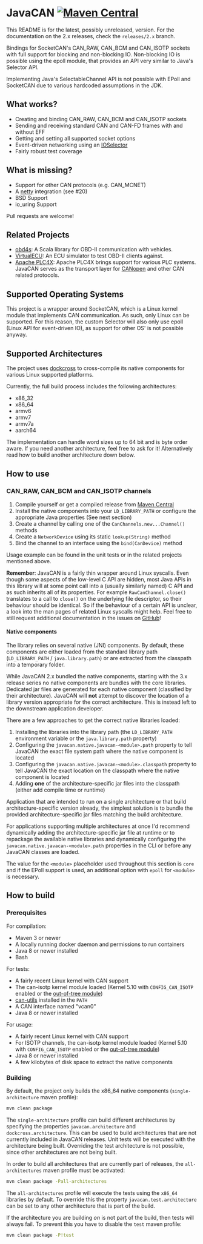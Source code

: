 # JavaCAN [![Maven Central](https://img.shields.io/maven-central/v/tel.schich/javacan.svg?label=Maven%20Central)](https://search.maven.org/search?q=g:%22tel.schich%22%20AND%20a:%22javacan%22)

This README is for the latest, possibly unreleased, version. For the documentation on the 2.x releases, check the `releases/2.x` branch.

Bindings for SocketCAN's CAN_RAW, CAN_BCM and CAN_ISOTP sockets with full support for blocking and non-blocking IO. Non-blocking IO is possible using the epoll module, that provides an API very
similar to Java's Selector API.

Implementing Java's SelectableChannel API is not possible with EPoll and SocketCAN due to various hardcoded assumptions in the JDK.

## What works?

* Creating and binding CAN_RAW, CAN_BCM and CAN_ISOTP sockets
* Sending and receiving standard CAN and CAN-FD frames with and without EFF
* Getting and setting all supported socket options
* Event-driven networking using an [IOSelector](https://github.com/pschichtel/JavaCAN/blob/master/epoll/src/main/java/tel/schich/javacan/select/IOSelector.java)
* Fairly robust test coverage

## What is missing?

* Support for other CAN protocols (e.g. CAN_MCNET)
* A [netty](https://netty.io) integration (see #20)
* BSD Support
* io_uring Support

Pull requests are welcome!

## Related Projects

* [obd4s](https://github.com/pschichtel/obd4s): A Scala library for OBD-II communication with vehicles.
* [VirtualECU](https://github.com/pschichtel/VirtualECU): An ECU simulator to test OBD-II clients against.
* [Apache PLC4X](https://plc4x.apache.org/users/transports/socketcan.html): Apache PLC4X brings support for various PLC systems. JavaCAN serves as the transport layer for [CANopen](https://plc4x.apache.org/users/protocols/canopen.html) and other CAN related protocols.

## Supported Operating Systems

This project is a wrapper around SocketCAN, which is a Linux kernel module that implements CAN communication. As such, only Linux can be supported. For this reason, the custom Selector will also only
use epoll (Linux API for event-driven IO), as support for other OS' is not possible anyway.

## Supported Architectures

The project uses [dockcross](https://github.com/dockcross/dockcross) to cross-compile its native components for various Linux supported platforms.

Currently, the full build process includes the following architectures:

* x86_32
* x86_64
* armv6
* armv7
* armv7a
* aarch64

The implementation can handle word sizes up to 64 bit and is byte order aware. If you need another architecture, feel free to ask for it! Alternatively read how to build another architecture
down below.

## How to use

### CAN_RAW, CAN_BCM and CAN_ISOTP channels

1. Compile yourself or get a compiled release from [Maven Central](https://search.maven.org/search?q=a:javacan)
2. Install the native components into your `LD_LIBRARY_PATH` or configure the appropriate Java properties (See next section)
3. Create a channel by calling one of the `CanChannels.new...Channel()` methods
4. Create a `NetworkDevice` using its static `lookup(String)` method
5. Bind the channel to an interface using the `bind(CanDevice)` method

Usage example can be found in the unit tests or in the related projects mentioned above.

**Remember**: JavaCAN is a fairly thin wrapper around Linux syscalls. Even though some aspects of the low-level C API are hidden, most Java APIs in this library will at some point call into a
(usually similarly named) C API and as such inherits all of its properties. For example `RawCanChannel.close()` translates to a call to `close()` on the underlying file descriptor, so their behaviour
should be identical. So if the behaviour of a certain API is unclear, a look into the man pages of related Linux syscalls might help. Feel free to still request additional documentation in the issues
on [GitHub](https://github.com/pschichtel/JavaCAN)!

#### Native components

The library relies on several native (JNI) components. By default, these components are either loaded from the standard library path (`LD_LIBRARY_PATH` / `java.library.path`) or are extracted from
the classpath into a temporary folder.  

While JavaCAN 2.x bundled the native components, starting with the 3.x release series no native components are bundles with the core libraries. Dedicated jar files are generated for each native
component (classified by their architecture). JavaCAN will **not** attempt to discover the location of a library version appropriate for the correct architecture. This is instead left to
the downstream application developer.

There are a few approaches to get the correct native libraries loaded:

1. Installing the libraries into the library path (the `LD_LIBRARY_PATH` environment variable or the `java.library.path` property)
2. Configuring the `javacan.native.javacan-<module>.path` property to tell JavaCAN the exact file system path where the native component is located
3. Configuring the `javacan.native.javacan-<module>.classpath` property to tell JavaCAN the exact location on the classpath where the native component is located
4. Adding **one** of the architecture-specific jar files into the classpath (either add compile time or runtime)

Application that are intended to run on a single architecture or that build architecture-specific version already, the simplest solution is to bundle the provided architecture-specific jar files
matching the build architecture.

For applications supporting multiple architectures at once I'd recommend dynamically adding the architecture-specific jar file at runtime or to repackage the available native libraries and
dynamically configuring the `javacan.native.javacan-<module>.path` properties in the CLI or before any JavaCAN classes are loaded. 

The value for the `<module>` placeholder used throughout this section is `core` and if the EPoll support is used, an additional option with `epoll` for `<module>` is necessary.

## How to build

### Prerequisites

For compilation:

* Maven 3 or newer
* A locally running docker daemon and permissions to run containers
* Java 8 or newer installed
* Bash

For tests:

* A fairly recent Linux kernel with CAN support
* The can-isotp kernel module loaded (Kernel 5.10 with `CONFIG_CAN_ISOTP` enabled or the [out-of-tree module](https://github.com/hartkopp/can-isotp))
* [can-utils](https://github.com/linux-can/can-utils) installed in the `PATH`
* A CAN interface named "vcan0"
* Java 8 or newer installed

For usage:

* A fairly recent Linux kernel with CAN support
* For ISOTP channels, the can-isotp kernel module loaded (Kernel 5.10 with `CONFIG_CAN_ISOTP` enabled or the [out-of-tree module](https://github.com/hartkopp/can-isotp))
* Java 8 or newer installed
* A few kilobytes of disk space to extract the native components


### Building

By default, the project only builds the x86_64 native components (`single-architecture` maven profile):

```bash
mvn clean package
```

The `single-architecture` profile can build different architectures by specifying the properties `javacan.architecture` and `dockcross.architecture`. This can be used to build architectures
that are not currently included in JavaCAN releases. Unit tests will be executed with the architecture being built. Overriding the test architecture is not possible, since other architectures are
not being built.

In order to build all architectures that are currently part of releases, the `all-architectures` maven profile must be activated:

```bash
mvn clean package -Pall-architectures
```

The `all-architectures` profile will execute the tests using the `x86_64` libraries by default. To override this the property `javacan.test.architecture` can be set to any other architecture that
is part of the build.

If the architecture you are building *on* is not part of the build, then tests will always fail. To prevent this you have to disable the `test` maven profile:

```bash
mvn clean package -P!test
```
